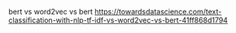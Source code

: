bert vs word2vec vs bert
https://towardsdatascience.com/text-classification-with-nlp-tf-idf-vs-word2vec-vs-bert-41ff868d1794
